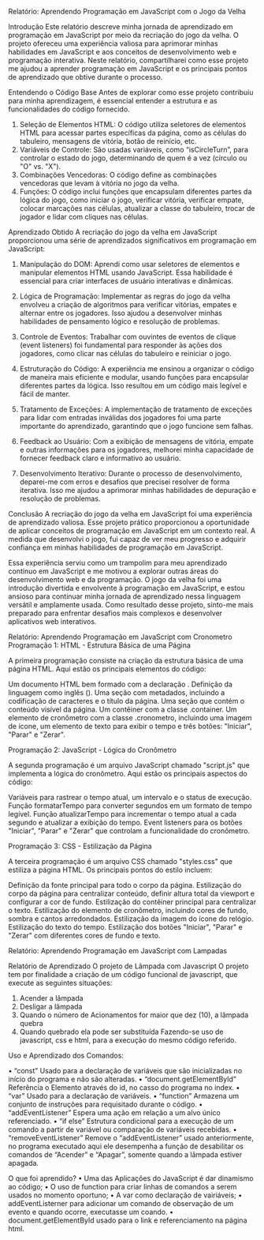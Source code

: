Relatório: Aprendendo Programação em JavaScript com o Jogo da Velha

Introdução
Este relatório descreve minha jornada de aprendizado em programação em JavaScript por meio da recriação do jogo da velha. O projeto ofereceu uma experiência valiosa para aprimorar minhas habilidades em JavaScript e aos conceitos de desenvolvimento web e programação interativa. Neste relatório, compartilharei como esse projeto me ajudou a aprender programação em JavaScript e os principais pontos de aprendizado que obtive durante o processo.

Entendendo o Código Base
Antes de explorar como esse projeto contribuiu para minha aprendizagem, é essencial entender a estrutura e as funcionalidades do código fornecido.

1. Seleção de Elementos HTML: O código utiliza seletores de elementos HTML para acessar partes específicas da página, como as células do tabuleiro, mensagens de vitória, botão de reinício, etc.
2. Variáveis de Controle: São usadas variáveis, como “isCircleTurn”, para controlar o estado do jogo, determinando de quem é a vez (círculo ou "O" vs. "X").
3. Combinações Vencedoras: O código define as combinações vencedoras que levam à vitória no jogo da velha.
4. Funções: O código inclui funções que encapsulam diferentes partes da lógica do jogo, como iniciar o jogo, verificar vitória, verificar empate, colocar marcações nas células, atualizar a classe do tabuleiro, trocar de jogador e lidar com cliques nas células.

Aprendizado Obtido
A recriação do jogo da velha em JavaScript proporcionou uma série de aprendizados significativos em programação em JavaScript:
1. Manipulação do DOM: Aprendi como usar seletores de elementos e manipular elementos HTML usando JavaScript. Essa habilidade é essencial para criar interfaces de usuário interativas e dinâmicas.
2. Lógica de Programação: Implementar as regras do jogo da velha envolveu a criação de algoritmos para verificar vitórias, empates e alternar entre os jogadores. Isso ajudou a desenvolver minhas habilidades de pensamento lógico e resolução de problemas.

3. Controle de Eventos: Trabalhar com ouvintes de eventos de clique (event listeners) foi fundamental para responder às ações dos jogadores, como clicar nas células do tabuleiro e reiniciar o jogo.
4. Estruturação do Código: A experiência me ensinou a organizar o código de maneira mais eficiente e modular, usando funções para encapsular diferentes partes da lógica. Isso resultou em um código mais legível e fácil de manter.
5. Tratamento de Exceções: A implementação de tratamento de exceções para lidar com entradas inválidas dos jogadores foi uma parte importante do aprendizado, garantindo que o jogo funcione sem falhas.
6. Feedback ao Usuário: Com a exibição de mensagens de vitória, empate e outras informações para os jogadores, melhorei minha capacidade de fornecer feedback claro e informativo ao usuário.
7. Desenvolvimento Iterativo: Durante o processo de desenvolvimento, deparei-me com erros e desafios que precisei resolver de forma iterativa. Isso me ajudou a aprimorar minhas habilidades de depuração e resolução de problemas.

Conclusão
A recriação do jogo da velha em JavaScript foi uma experiência de aprendizado valiosa. Esse projeto prático proporcionou a oportunidade de aplicar conceitos de programação em JavaScript em um contexto real. A medida que desenvolvi o jogo, fui capaz de ver meu progresso e adquirir confiança em minhas habilidades de programação em JavaScript.

Essa experiência serviu como um trampolim para meu aprendizado contínuo em JavaScript e me motivou a explorar outras áreas do desenvolvimento web e da programação. O jogo da velha foi uma introdução divertida e envolvente à programação em JavaScript, e estou ansioso para continuar minha jornada de aprendizado nessa linguagem versátil e amplamente usada. Como resultado desse projeto, sinto-me mais preparado para enfrentar desafios mais complexos e desenvolver aplicativos web interativos.


Relatório: Aprendendo Programação em JavaScript com Cronometro
Programação 1: HTML - Estrutura Básica de uma Página

A primeira programação consiste na criação da estrutura básica de uma página HTML. Aqui estão os principais elementos do código:

Um documento HTML bem formado com a declaração . Definição da linguagem como inglês (). Uma seção com metadados, incluindo a codificação de caracteres e o título da página. Uma seção que contém o conteúdo visível da página. Um contêiner com a classe .container. Um elemento de cronômetro com a classe .cronometro, incluindo uma imagem de ícone, um elemento de texto para exibir o tempo e três botões: "Iniciar", "Parar" e "Zerar".

Programação 2: JavaScript - Lógica do Cronômetro

A segunda programação é um arquivo JavaScript chamado "script.js" que implementa a lógica do cronômetro. Aqui estão os principais aspectos do código:

Variáveis para rastrear o tempo atual, um intervalo e o status de execução. Função formatarTempo para converter segundos em um formato de tempo legível. Função atualizarTempo para incrementar o tempo atual a cada segundo e atualizar a exibição do tempo. Event listeners para os botões "Iniciar", "Parar" e "Zerar" que controlam a funcionalidade do cronômetro.

Programação 3: CSS - Estilização da Página

A terceira programação é um arquivo CSS chamado "styles.css" que estiliza a página HTML. Os principais pontos do estilo incluem:

Definição da fonte principal para todo o corpo da página. Estilização do corpo da página para centralizar conteúdo, definir altura total da viewport e configurar a cor de fundo. Estilização do contêiner principal para centralizar o texto. Estilização do elemento de cronômetro, incluindo cores de fundo, sombra e cantos arredondados. Estilização da imagem do ícone do relógio. Estilização do texto do tempo. Estilização dos botões "Iniciar", "Parar" e "Zerar" com diferentes cores de fundo e texto.


Relatório: Aprendendo Programação em JavaScript com Lampadas

Relatório de Aprendizado
O projeto de Lâmpada com Javascript
O projeto tem por finalidade a criação de um código funcional de javascript, que execute as seguintes situações:
1.	Acender a lâmpada 
2.	Desligar a lâmpada
3.	Quando o número de Acionamentos for maior que dez (10), a lâmpada quebra
4.	Quando quebrado ela pode ser substituída
Fazendo-se uso de javascript, css e html, para a execução do mesmo código referido.

Uso e Aprendizado dos Comandos:

•	“const”
Usado para a declaração de variáveis que são inicializadas no início do programa e não são alteradas. 
•	“document.getElementById”
Referência o Elemento através do id, no casso do programa no index.
•	“var”
Usado para a declaração de variáveis.
•	“function”
Armazena um conjunto de instruções para requisitado durante o código.
•	“addEventListener”
Espera uma ação em relação a um alvo único referenciado.
•	“if else”
Estrutura condicional para a execução de um comando a partir de variável ou comparação de variáveis recebidas.
•	“removeEventListener”
Remove o “addEventListener” usado anteriormente, no programa executado aqui ele desempenha a função de desabilitar os comandos de “Acender” e “Apagar”, somente quando a lâmpada estiver apagada.

O que foi aprendido?
•	Uma das Aplicações do JavaScript é dar dinamismo ao código;
•	O uso de function para criar linhas de comandos a serem usados no momento oportuno;
•	A var como declaração de vairiáveis;
•	addEventListerner para adicionar um comando de observação de um evento e quando ocorre, executasse um coando.
•	document.getElementById usado para o link e referenciamento na página html.

